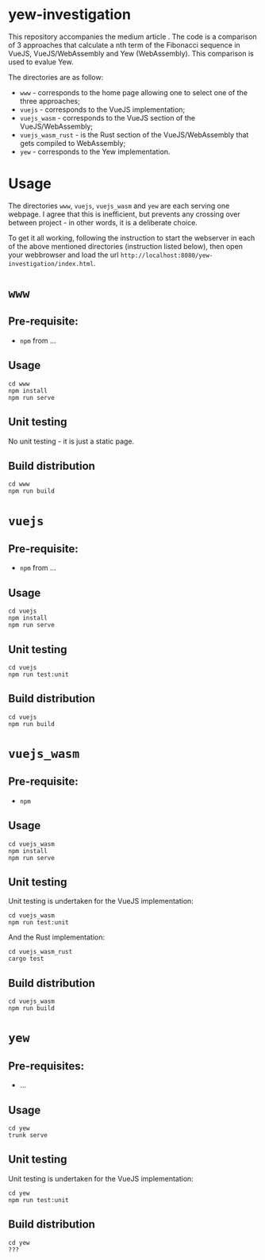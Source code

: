 # yew-investigation

This repository accompanies the medium article <INSERT>. The code is a 
comparison of 3 approaches that calculate a nth term of the Fibonacci
sequence in VueJS, VueJS/WebAssembly and Yew (WebAssembly). This 
comparison is used to evalue Yew.

The directories are as follow:
* `www` - corresponds to the home page allowing one to select one of the three
approaches;
* `vuejs` - corresponds to the VueJS implementation;
* `vuejs_wasm` - corresponds to the VueJS section of the VueJS/WebAssembly;
* `vuejs_wasm_rust` - is the Rust section of the VueJS/WebAssembly that gets 
compiled to WebAssembly;
* `yew` - corresponds to the Yew implementation.

# Usage

The directories `www`, `vuejs`, `vuejs_wasm` and `yew` are each serving one 
webpage. I agree that this is inefficient, but prevents any crossing over
between project - in other words, it is a deliberate choice.

To get it all working, following the instruction to start the webserver in 
each of the above mentioned directories (instruction listed below), then 
open your webbrowser and load the url `http://localhost:8080/yew-investigation/index.html`.

# `www`
## Pre-requisite:
* `npm` from ...

## Usage
```
cd www
npm install
npm run serve
```

## Unit testing
No unit testing - it is just a static page.

## Build distribution
```
cd www
npm run build
```

# `vuejs`
## Pre-requisite:
* `npm` from ...

## Usage
```
cd vuejs
npm install
npm run serve
```

## Unit testing
```
cd vuejs
npm run test:unit
```

## Build distribution
```
cd vuejs
npm run build
```

# `vuejs_wasm`
## Pre-requisite:
* `npm`

## Usage
```
cd vuejs_wasm
npm install
npm run serve
```

## Unit testing
Unit testing is undertaken for the VueJS implementation:
```
cd vuejs_wasm
npm run test:unit
```

And the Rust implementation:
```
cd vuejs_wasm_rust
cargo test
```

## Build distribution
```
cd vuejs_wasm
npm run build
```

# `yew`
## Pre-requisites:
* ...

## Usage
```
cd yew
trunk serve
```

## Unit testing
Unit testing is undertaken for the VueJS implementation:
```
cd yew
npm run test:unit
```

## Build distribution
```
cd yew
???
```



